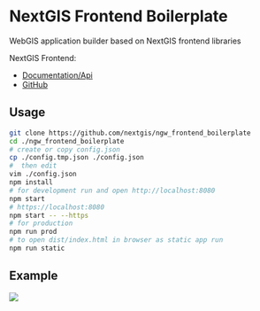 # NextGIS Frontend Boilerplate

WebGIS application builder based on NextGIS frontend libraries

NextGIS Frontend: 
 - [Documentation/Api](http://code.nextgis.com)
 - [GitHub](https://github.com/nextgis/nextgisweb_frontend)

## Usage

```bash
git clone https://github.com/nextgis/ngw_frontend_boilerplate
cd ./ngw_frontend_boilerplate
# create or copy config.json
cp ./config.tmp.json ./config.json
#  then edit
vim ./config.json
npm install
# for development run and open http://localhost:8080
npm start
# https://localhost:8080
npm start -- --https
# for production
npm run prod
# to open dist/index.html in browser as static app run
npm run static
```

## Example

![](http://m-d.me/img/ss/20190604_163715.png)
